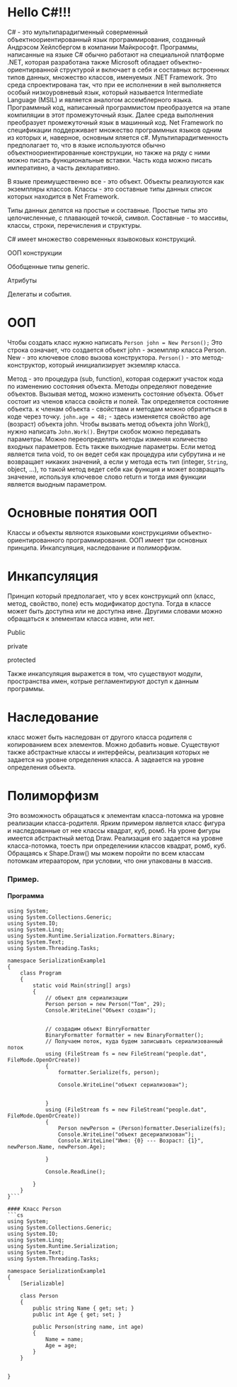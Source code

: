 # Hello C#!!!

С# - это мультипарадигменный соверменный объектноориентированный язык программирования, созданный Андрэсом Хейлсбергом в компании Майкрософт. Программы, написанные на языке C# обычно работают на специальной платформе .NET, которая разработана также Microsoft обладает объектно-ориентирванной структурой и включает в себя  и составных встроенных типов данных, множество классов, именуемых .NET Framework. Это среда спроектирована так, что при ее исполнении в ней выполняется особый низкоуровневый язык, который называется Intermediate Language (MSIL) и является аналогом ассемблерного языка. Программный код, написанный программистом преобразуется на этапе компиляции в этот промежуточный язык. Далее среда выполнения преобразует промежуточный язык в машинный код. Net Framework по спецификации поддерживает множество программных языков одним из которых и, наверное, основным яляется c#.  Мультипарадигменность предполагает то, что в языке используются обычно объектноориентированные конструкции, но также на ряду с ними можно писать функциональные вставки. Часть кода можно писать императивно, а часть декларативно.

В языке преимущественно все - это объект.
Объекты реализуются как экземпляры классов. Классы - это составные типы данных список которых находится в Net Framework. 

Типы данных делятся на простые и составные. Простые типы это целочисленные, с плавающей точкой, символ. Составные - то массивы, классы, строки, перечисления и структуры.

C# имеет множество современных язывоковых конструкций. 

ООП конструкции

Обобщенные типы generic.

Атрибуты

Делегаты и события.

# ООП

Чтобы создать класс нужно написать `Person john = New Person();`
Это строка означает, что создается объект john - экземпляр класса Person. New - это ключевое слово вызова конструктора. `Person()` - это метод-конструктор, который  инициализирует экземляр класса.

Метод - это процедура (sub, function), которая содержит участок кода по изменению состояния объекта. Методы определяют поведение объектов. Вызывая метод, можно изменить состояние объекта. Объет состоит из членов класса свойств и полей. Так определяется состояние объекта. к членам объекта - свойствам и методам можно обратиться в коде через точку. `john.age = 48;` - здесь изменяется свойство age (возраст) объекта john. Чтобы вызвать метод объекта john Work(), нужно написать `John.Work()`. Внутри скобок можно передавать параметры. Можно переопределять методы изменяя количество входных параметров. Есть также выходные параметры. Если метод является типа void, то он ведет себя как процедура или субрутина и не возвращает никаких значений, а если у метода есть тип (integer, `String`, object, ...), то такой метод ведет себя как функция и может возвращать значение, используя ключевое слово return и тогда имя функции является выодным параметром.

# Основные понятия ООП

Классы и объекты являются языковыми конструкциями объектно-ориентированного программирования. ООП имеет три основных принципа. Инкапсуляция, наследование и полиморфизм. 

# Инкапсуляция
Принцип который предполагает, что у всех конструкций опп (класс, метод, свойство, поле) есть модификатор доступа. Тогда  в классе может быть доступна или не доступна ивне. Другими словами можно обращаться к элементам класса извне, или нет.

Public 

private 

protected

Также инкапсуляция выражется в том, что существуют модули, пространства имен, котрые регламентируют доступ к данным программы.
# Наследование
класс может быть наследован от другого класса родителя с копированием всех элементов. Можно добавить новые.
Существуют также абстрактные классы и интерфейсы, реализация которых не задается на уровне определения класса. А задеается на уровне определения объекта. 
# Полиморфизм
Это возможность обращаться к элементам класса-потомка на уровне реализации класса-родителя.
Ярким примером является класс фигура и наследованные от нее классы квадрат, куб, ромб. На уроне фигуры имеется абстрактный метод Draw. Реализация его задается на уровне класса-потомка, тоесть при определениии классов квадрат, ромб, куб. Обращаясь к Shape.Draw() мы можем поройти по всем классам потомкам итераатором, при условии, что они упакованы в массив.


### Пример.

#### Программа
```
using System;
using System.Collections.Generic;
using System.IO;
using System.Linq;
using System.Runtime.Serialization.Formatters.Binary;
using System.Text;
using System.Threading.Tasks;

namespace SerializationExample1
{
    class Program
    {
        static void Main(string[] args)
        {
            // объект для сериализации
            Person person = new Person("Tom", 29);
            Console.WriteLine("Объект создан");


            // создадим объект BinryFormatter
            BinaryFormatter formatter = new BinaryFormatter();
            // Получаем поток, куда будем записывать сериализованный поток
            using (FileStream fs = new FileStream("people.dat", FileMode.OpenOrCreate))
            {
                formatter.Serialize(fs, person);

                Console.WriteLine("объект сериализован");
                

            }
            using (FileStream fs = new FileStream("people.dat", FileMode.OpenOrCreate))
            {
                Person newPerson = (Person)formatter.Deserialize(fs);
                Console.WriteLine("объект десериализован");
                Console.WriteLine("Имя: {0} --- Возраст: {1}", newPerson.Name, newPerson.Age);

            }

            Console.ReadLine();

        }
    }
}```

#### Класс Person
```cs
using System;
using System.Collections.Generic;
using System.IO;
using System.Linq;
using System.Runtime.Serialization;
using System.Text;
using System.Threading.Tasks;

namespace SerializationExample1
{
    [Serializable]

    class Person
    {
        public string Name { get; set; }
        public int Age { get; set; }

        public Person(string name, int age)
        {
            Name = name;
            Age = age;
        }
    }


}
```
 
